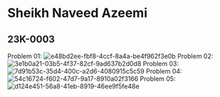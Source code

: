 # Sheikh Naveed Azeemi
## 23K-0003
Problem 01:
![e48bd2ee-fbf8-4ccf-8a4a-be4f962f3e0b](https://github.com/NaveedShk/PfFall23/assets/142867585/b59a2f52-631c-48c3-b7bf-6725da23d1b3)
Problem 02:
![3e1b0a21-03b5-4f37-82cf-9ad637b2d0d8](https://github.com/NaveedShk/PfFall23/assets/142867585/f5c278e5-9871-4879-86a8-ec0345fdf172)
Problem 03:
![7d91b53c-35d4-400c-a2d6-4080915c5c59](https://github.com/NaveedShk/PfFall23/assets/142867585/4e47ca54-3542-4056-8bf0-ed5be5fea607)
Problem 04:
![54c16724-f602-47d7-9a17-8910a02f3166](https://github.com/NaveedShk/PfFall23/assets/142867585/ae3ae698-32b7-461a-8219-157abe67597f)
Problem 05:
![d124e451-56a8-41eb-8919-46ee9f5fe48e](https://github.com/NaveedShk/PfFall23/assets/142867585/e4aeb0ba-d5a3-409a-9387-71fd61097949)
